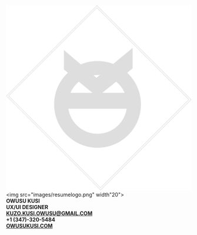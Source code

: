 

![](images/resumelogo.png "logo")
<img src="images/resumelogo.png" width"20"> <br>
**OWUSU KUSI**  <br>
**UX/UI DESIGNER**<br>
**KUZO.KUSI.OWUSU@GMAIL.COM** <br>
**+1 (347)-320-5484** <br>
[**OWUSUKUSI.COM**](https://www.owusukusi.com "My Portfolio")
